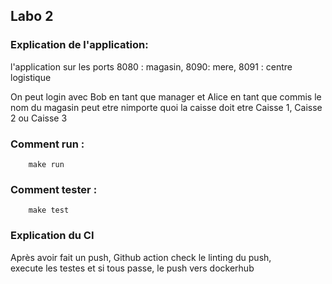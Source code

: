 ## Labo 2

### Explication de l'application:

l'application sur les ports 8080 : magasin, 8090: mere, 8091 : centre logistique

On peut login avec Bob en tant que manager et Alice en tant que commis
le nom du magasin peut etre nimporte quoi
la caisse doit etre Caisse 1, Caisse 2 ou Caisse 3

### Comment run :
```
    make run
```

### Comment tester :
```
    make test
```

### Explication du CI
Après avoir fait un push, Github action check le linting du push,<br> execute les testes et si tous passe, le push vers dockerhub